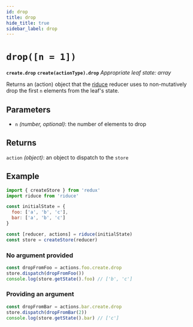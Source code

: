 ```yaml
---
id: drop
title: drop
hide_title: true
sidebar_label: drop
---
```


# `drop([n = 1])`
**`create.drop`**
**`create(actionType).drop`**
*Appropriate leaf state: array*

Returns an (action) object that the [riduce](../README.md) reducer uses to non-mutatively drop the first `n` elements from the leaf's state.

## Parameters
- `n` *(number, optional)*: the number of elements to drop

## Returns
`action` *(object)*: an object to dispatch to the `store`

## Example
```js
import { createStore } from 'redux'
import riduce from 'riduce'

const initialState = {
  foo: ['a', 'b', 'c'],
  bar: ['a', 'b', 'c']
}

const [reducer, actions] = riduce(initialState)
const store = createStore(reducer)
```
### No argument provided
```js
const dropFromFoo = actions.foo.create.drop
store.dispatch(dropFromFoo())
console.log(store.getState().foo) // ['b', 'c']
```

### Providing an argument
```js
const dropFromBar = actions.bar.create.drop
store.dispatch(dropFromBar(2))
console.log(store.getState().bar) // ['c']
```